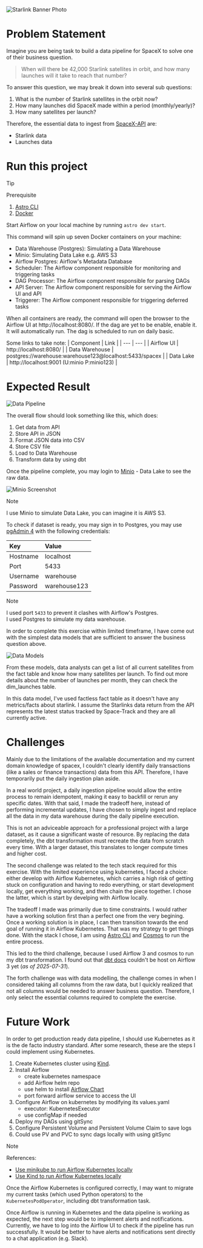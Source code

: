 <img align="center" src="https://media.vcg.group/media/2024/11/starlink_banner.jpg" alt="Starlink Banner Photo">

Problem Statement
=================

Imagine you are being task to build a data pipeline for SpaceX to solve one of their business question.

> When will there be 42,000 Starlink satellites in orbit, and how many launches will it take to reach that number?

To answer this question, we may break it down into several sub questions:
1. What is the number of Starlink satellites in the orbit now?
2. How many launches did SpaceX made within a period (monthly/yearly)?
3. How many satellites per launch?

Therefore, the essential data to ingest from [SpaceX-API](https://github.com/r-spacex/SpaceX-API) are:
- Starlink data
- Launches data

Run this project
================

> [!Tip]
> Prerequisite
> 1. [Astro CLI](https://www.astronomer.io/docs/astro/cli/overview/)
> 2. [Docker](https://www.docker.com/)

Start Airflow on your local machine by running `astro dev start`.

This command will spin up seven Docker containers on your machine:

-   Data Warehouse (Postgres): Simulating a Data Warehouse
-   Minio: Simulating Data Lake e.g. AWS S3
-   Airflow Postgres: Airflow's Metadata Database
-   Scheduler: The Airflow component responsible for monitoring and triggering tasks
-   DAG Processor: The Airflow component responsible for parsing DAGs
-   API Server: The Airflow component responsible for serving the Airflow UI and API
-   Triggerer: The Airflow component responsible for triggering deferred tasks

When all containers are ready, the command will open the browser to the Airflow UI at http://localhost:8080/. If the dag are yet to be enable, enable it. It will automatically run. The dag is scheduled to run on daily basic.

Some links to take note:
| Component | Link |
| --- | --- |
| Airflow UI | http://localhost:8080/ |
| Data Warehouse | postgres://warehouse:warehouse123@localhost:5433/spacex |
| Data Lake | http://localhost:9001 (U:minio P:minio123) |

Expected Result
===============

![Data Pipeline](./docs/data-pipeline.png)

The overall flow should look something like this, which does:
1. Get data from API
2. Store API in JSON
3. Format JSON data into CSV
4. Store CSV file
5. Load to Data Warehouse
6. Transform data by using dbt

Once the pipeline complete, you may login to [Minio](http://localhost:9001) - Data Lake to see the raw data.

![Minio Screenshot](./docs/minio-screenshot.png)

> [!Note]
> I use Minio to simulate Data Lake, you can imagine it is AWS S3. 

To check if dataset is ready, you may sign in to Postgres, you may use [pgAdmin 4](https://www.pgadmin.org/download/) with the following credentials:

| Key | Value |
| :- | :- |
| Hostname | localhost |
| Port | 5433 |
| Username | warehouse |
| Password | warehouse123 |

> [!Note]
> I used port `5433` to prevent it clashes with Airflow's Postgres.  
> I used Postgres to simulate my data warehouse.

In order to complete this exercise within limited timeframe, I have come out with the simplest data models that are sufficient to answer the business question above.

![Data Models](./docs/data-models.png)

From these models, data analysts can get a list of all current satellites from the fact table and know how many satellites per launch. To find out more details about the number of launches per month, they can check the dim_launches table.

In this data model, I've used factless fact table as it doesn't have any metrics/facts about starlink. I assume the Starlinks data return from the API represents the latest status tracked by Space-Track and they are all currently active.

Challenges
==========

Mainly due to the limitations of the available documentation and my current domain knowledge of spacex, I couldn't clearly identify daily transactions (like a sales or finance transactions) data from this API. Therefore, I have temporarily put the daily ingestion plan aside. 

In a real world project, a daily ingestion pipeline would allow the entire process to remain idempotent, making it easy to backfill or rerun any specific dates. With that said, I made the tradeoff here, instead of performing incremental updates, I have chosen to simply ingest and replace all the data in my data warehouse during the daily pipeline execution. 

This is not an adviceable approach for a professional project with a large dataset, as it cause a significant waste of resource. By replacing the data completely, the dbt transformation must recreate the data from scratch every time. With a larger dataset, this translates to longer compute times and higher cost.

The second challenge was related to the tech stack required for this exercise. With the limited experience using kubernetes, I faced a choice: either develop with Airflow Kubernetes, which carries a high risk of getting stuck on configuration and having to redo everything, or start development locally, get everything working, and then chain the piece together. I chose the latter, which is start by develping with Airflow locally. 

The tradeoff I made was primarily due to time constraints. I would rather have a working solution first than a perfect one from the very begining. Once a working solution is in place, I can then transition towards the end goal of running it in Airflow Kubernetes. That was my strategy to get things done. With the stack I chose, I am using [Astro CLI](https://www.astronomer.io/docs/astro/cli/overview/) and [Cosmos](https://astronomer.github.io/astronomer-cosmos/) to run the entire process.

This led to the third challenge, because I used Airflow 3 and cosmos to run my dbt transformation. I found out that [dbt docs](https://astronomer.github.io/astronomer-cosmos/configuration/generating-docs.html) couldn't be host on Airflow 3 yet (_as of 2025-07-31_).

The forth challenge was with data modelling, the challenge comes in when I considered taking all columns from the raw data, but I quickly realized that not all columns would be needed to answer business question. Therefore, I only select the essential columns required to complete the exercise.

Future Work
===========

In order to get production ready data pipeline, I should use Kubernetes as it is the de facto industry standard. After some research, these are the steps I could implement using Kubernetes. 
1. Create Kubernetes cluster using [Kind](https://kind.sigs.k8s.io/).
2. Install Airflow
    - create kubernetes namespace
    - add Airflow helm repo
    - use helm to install [Airflow Chart](https://artifacthub.io/packages/helm/apache-airflow/airflow)
    - port forward airflow service to access the UI
3. Configure Airflow on kubernetes by modifying its values.yaml
    - executor: KubernetesExecutor
    - use configMap if needed
4. Deploy my DAGs using gitSync
5. Configure Persistent Volume and Persistent Volume Claim to save logs
6. Could use PV and PVC to sync dags locally with using gitSync

> [!Note]
> References:
> - [Use minikube to run Airflow Kubernetes locally](https://medium.com/@jdegbun/deploying-apache-airflow-on-kubernetes-with-helm-and-minikube-syncing-dags-from-github-bce4730d7881)
> - [Use Kind to run Airflow Kubernetes locally](https://marclamberti.com/blog/airflow-on-kubernetes-get-started-in-10-mins/)

Once the Airflow Kubernetes is configured correctly, I may want to migrate my current tasks (which used Python operators) to the `KubernetesPodOperator`, including dbt transformation task.

Once Airflow is running in Kubernetes and the data pipeline is working as expected, the next step would be to implement alerts and notifications. Currently, we have to log into the Airflow UI to check if the pipeline has run successfully. It would be better to have alerts and notifications sent directly to a chat application (e.g. Slack).
